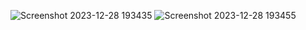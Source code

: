![Screenshot 2023-12-28 193435](https://github.com/wilberttgr/046_RestAPI/assets/115100647/fecab3f4-54d3-4a7c-b100-42cc490eba40)
![Screenshot 2023-12-28 193455](https://github.com/wilberttgr/046_RestAPI/assets/115100647/7dba64ae-b589-41a4-8f29-6d7613ec4a27)
